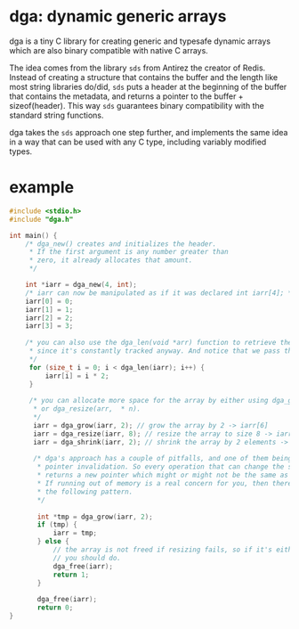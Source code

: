 # dga: dynamic generic arrays

dga is a tiny C library for creating generic and typesafe dynamic arrays which
are also binary compatible with native C arrays.

The idea comes from the library `sds` from Antirez the creator of Redis. Instead of
creating a structure that contains the buffer and the length like most string libraries
do/did, `sds` puts a header at the beginning of the buffer that contains the metadata,
and returns a pointer to the buffer + sizeof(header). This way `sds` guarantees
binary compatibility with the standard string functions.

dga takes the `sds` approach one step further, and implements the same idea in a way that can
be used with any C type, including variably modified types.

# example
```c
#include <stdio.h>
#include "dga.h"

int main() {
    /* dga_new() creates and initializes the header. 
     * If the first argument is any number greater than
     * zero, it already allocates that amount. 
     */

    int *iarr = dga_new(4, int);
    /* iarr can now be manipulated as if it was declared int iarr[4]; */
    iarr[0] = 0;
    iarr[1] = 1;
    iarr[2] = 2;
    iarr[3] = 3;
    
    /* you can also use the dga_len(void *arr) function to retrieve the length,
     * since it's constantly tracked anyway. And notice that we pass the normal array.
     */
     for (size_t i = 0; i < dga_len(iarr); i++) {
         iarr[i] = i * 2;
     }
     
     /* you can allocate more space for the array by either using dga_grow(arr, n)
      * or dga_resize(arr,  * n).
      */
      iarr = dga_grow(iarr, 2); // grow the array by 2 -> iarr[6]
      iarr = dga_resize(iarr, 8); // resize the array to size 8 -> iarr[8]
      iarr = dga_shrink(iarr, 2); // shrink the array by 2 elements -> iarr[6]
      
      /* dga's approach has a couple of pitfalls, and one of them being
       * pointer invalidation. So every operation that can change the size of the array
       * returns a new pointer which might or might not be the same as the one passed.
       * If running out of memory is a real concern for you, then there's no way out of
       * the following pattern.
       */
       
       int *tmp = dga_grow(iarr, 2);
       if (tmp) {
           iarr = tmp; 
       } else {
           // the array is not freed if resizing fails, so if it's either resize or die
           // you should do.
           dga_free(iarr);
           return 1;
       }
       
       dga_free(iarr);
       return 0;
}
```